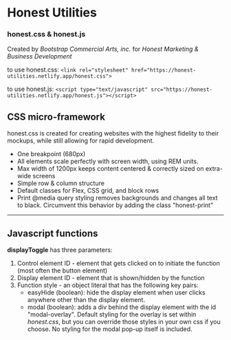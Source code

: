 # Honest Utilities
### honest.css & honest.js
Created by *Bootstrap Commercial Arts, inc.* for *Honest Marketing & Business Development*

to use honest.css: `<link rel="stylesheet" href="https://honest-utilities.netlify.app/honest.css">`

to use honest.js: `<script type="text/javascript" src="https://honest-utilities.netlify.app/honest.js"></script>`



## CSS micro-framework
honest.css is created for creating websites with the highest fidelity to their mockups, while still allowing for rapid development.
- One breakpoint (680px)
- All elements scale perfectly with screen width, using REM units.
- Max width of 1200px keeps content centered & correctly sized on extra-wide screens
- Simple row & column structure
- Default classes for Flex, CSS grid, and block rows
- Print @media query styling removes backgrounds and changes all text to black. Circumvent this behavior by adding the class "honest-print"

---

## Javascript functions
**displayToggle** has three parameters:
1. Control element ID - element that gets clicked on to initiate the function (most often the button element)
2. Display element ID - element that is shown/hidden by the function
3. Function style - an object literal that has the following key pairs:
    - easyHide (boolean): hide the display element when user clicks anywhere other than the display element.
    - modal (boolean): adds a div behind the display element with the id "modal-overlay". Default styling for the overlay is set within *honest.css*, but you can override those styles in your own css if you choose. No styling for the modal pop-up itself is included.
